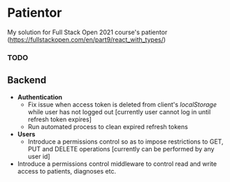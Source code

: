 # Patientor

My solution for Full Stack Open 2021 course's patientor (https://fullstackopen.com/en/part9/react_with_types/)

### TODO

## Backend
- **Authentication**
  - Fix issue when access token is deleted from client's _localStorage_ while user has not logged out [currently user cannot log in until refresh token expires]
  - Run automated process to clean expired refresh tokens
- **Users**
  - Introduce a permissions control so as to impose restrictions to GET, PUT and DELETE operations [currently can be performed by any user id]
- Introduce a permissions control middleware to control read and write access to patients, diagnoses etc.